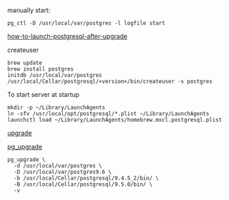 manually start:
```
pg_ctl -D /usr/local/var/postgres -l logfile start
```


[how-to-launch-postgresql-after-upgrade](https://coderwall.com/p/ti4amw/how-to-launch-postgresql-after-upgrade)


createuser
```
brew update
brew install postgres
initdb /usr/local/var/postgres
/usr/local/Cellar/postgresql/<version>/bin/createuser -s postgres
```

To start server at startup
```
mkdir -p ~/Library/LaunchAgents
ln -sfv /usr/local/opt/postgresql/*.plist ~/Library/LaunchAgents
launchctl load ~/Library/LaunchAgents/homebrew.mxcl.postgresql.plist
```


[upgrade](https://collectiveidea.com/blog/archives/2016/01/08/postgresql95-upgrade-with-homebrew)

[pg_upgrade](https://www.postgresql.org/docs/9.6/static/pgupgrade.html)
```
pg_upgrade \
  -d /usr/local/var/postgres \
  -D /usr/local/var/postgres9.6 \
  -b /usr/local/Cellar/postgresql/9.4.5_2/bin/ \
  -B /usr/local/Cellar/postgresql/9.5.0/bin/ \
  -v
```
